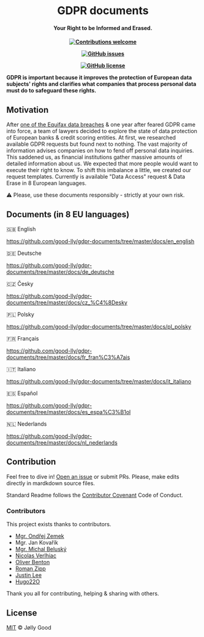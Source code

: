 <h1 align="center">
  GDPR documents
  <br>
</h1>

<h4 align="center">Your Right to be Informed and Erased.<h4>

<div align="center">
 
  <!-- Contributions -->
  <a href="https://github.com/good-lly/gdpr-documents/issues/">
    <img src="https://img.shields.io/badge/contributions-welcome-orange.svg"
      alt="Contributions welcome" />
  </a>

 <!-- issues -->

[![GitHub issues](https://img.shields.io/github/issues/Naereen/StrapDown.js.svg)](https://github.com/good-lly/gdpr-documents/issues/)

 <!-- License -->

[![GitHub license](https://img.shields.io/github/license/Naereen/StrapDown.js.svg)](https://github.com/good-lly/gdpr-documents/blob/master/LICENSE)

</div>

GDPR is important because it improves the protection of European data subjects' rights and clarifies what companies that process personal data must do to safeguard these rights.

## Motivation

After [one of the Equifax data breaches](https://techcrunch.com/2018/12/10/equifax-breach-preventable-house-oversight-report/) & one year after feared GDPR came into force, a team of lawyers decided to explore the state of data protection of European banks & credit scoring entities. At first, we researched available GDPR requests but found next to nothing. The vast majority of information advises companies on how to fend off personal data inquiries. This saddened us, as financial institutions gather massive amounts of detailed information about us. We expected that more people would want to execute their right to know. To shift this imbalance a little, we created our request templates. Currently is available "Data Access" request & Data Erase in 8 European languages.

⚠️ Please, use these documents responsibly - strictly at your own risk.

## Documents (in 8 EU languages)

🇬🇧 English

https://github.com/good-lly/gdpr-documents/tree/master/docs/en_english

🇩🇪 Deutsche

https://github.com/good-lly/gdpr-documents/tree/master/docs/de_deutsche

🇨🇿 Česky

https://github.com/good-lly/gdpr-documents/tree/master/docs/cz_%C4%8Desky

🇵🇱 Polsky

https://github.com/good-lly/gdpr-documents/tree/master/docs/pl_polsky

🇫🇷 Français

https://github.com/good-lly/gdpr-documents/tree/master/docs/fr_fran%C3%A7ais

🇮🇹 Italiano

https://github.com/good-lly/gdpr-documents/tree/master/docs/it_italiano

🇪🇸 Español

https://github.com/good-lly/gdpr-documents/tree/master/docs/es_espa%C3%B1ol

🇳🇱 Nederlands

https://github.com/good-lly/gdpr-documents/tree/master/docs/nl_nederlands

## Contribution

Feel free to dive in! [Open an issue](https://github.com/good-lly/gdpr-documents/issues/new) or submit PRs. Please, make edits directly in mardkdown source files.

Standard Readme follows the [Contributor Covenant](http://contributor-covenant.org/version/1/3/0/) Code of Conduct.

### Contributors

This project exists thanks to contributors.

- [Mgr. Ondřej Zemek](https://www.linkedin.com/in/ondrejzemek)
- Mgr. Jan Kovařík
- [Mgr. Michal Beluský](https://cz.linkedin.com/in/michalbelusky)
- [Nicolas Verlhiac](https://github.com/nicolasverlhiac)
- [Oliver Benton](https://github.com/bentonoliver)
- [Roman Zipp](https://github.com/romanzipp)
- [Justin Lee](https://github.com/justin0022)
- [Hugo22O](https://github.com/Hugo22O)

Thank you all for contributing, helping & sharing with others.

## License

[MIT](LICENSE) © Jølly Good

